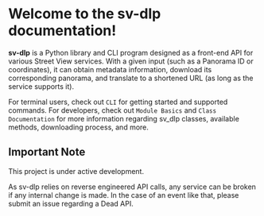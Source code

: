 # Welcome to the sv-dlp documentation!

**sv-dlp** is a Python library and CLI program
designed as a front-end API for various Street View services. 
With a given input (such as a Panorama ID or coordinates), it can
obtain metadata information, download its corresponding panorama,
and translate to a shortened URL (as long as the service supports it).

For terminal users, check out `CLI` for getting started and supported commands.
For developers, check out `Module Basics` and `Class Documentation` for more information 
regarding sv_dlp classes, available methods, downloading process, and more.

## Important Note
This project is under active development.

As sv-dlp relies on reverse engineered API calls,
any service can be broken if any internal change is made.
In the case of an event like that, please submit an issue regarding a Dead API.
